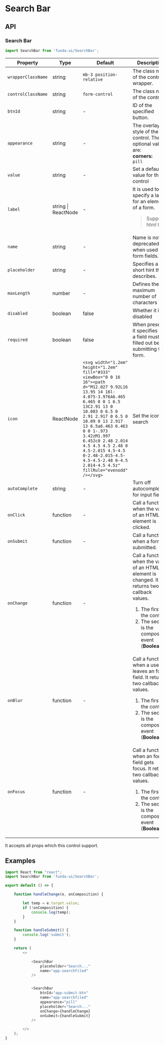 # Search Bar


## API

### Search Bar
```js
import SearchBar from 'funda-ui/SearchBar';
```
| Property | Type | Default | Description |
| --- | --- | --- | --- |
| `wrapperClassName` | string | `mb-3 position-relative` | The class name of the control wrapper. |
| `controlClassName` | string | `form-control` | The class name of the control. |
| `btnId` | string  | - | ID of the specified button. |
| `appearance` | string | - | The overlay style of the control. The optional values are:<br />**corners:**<br />`pill` |
| `value` | string | - | Set a default value for this control |
| `label` | string \| ReactNode | - | It is used to specify a label for an element of a form.<blockquote>Support html tags</blockquote> |
| `name` | string | - | Name is not deprecated when used with form fields. |
| `placeholder` | string | - |  Specifies a short hint that describes. |
| `maxLength` | number | - | Defines the maximum number of characters |
| `disabled` | boolean | false | Whether it is disabled |
| `required` | boolean | false | When present, it specifies that a field must be filled out before submitting the form. |
| `icon` | ReactNode  | `<svg width="1.2em" height="1.2em" fill="#333" viewBox="0 0 16 16"><path d="M12.027 9.92L16 13.95 14 16l-4.075-3.976A6.465 6.465 0 0 1 6.5 13C2.91 13 0 10.083 0 6.5 0 2.91 2.917 0 6.5 0 10.09 0 13 2.917 13 6.5a6.463 6.463 0 0 1-.973 3.42zM1.997 6.452c0 2.48 2.014 4.5 4.5 4.5 2.48 0 4.5-2.015 4.5-4.5 0-2.48-2.015-4.5-4.5-4.5-2.48 0-4.5 2.014-4.5 4.5z" fillRule="evenodd" /></svg>` | Set the icon of search |
| `autoComplete` | string  | - | Turn off autocomplete for input fields. |
| `onClick` | function  | - | Call a function when the value of an HTML element is clicked. |
| `onSubmit` | function  | - | Call a function when a form is submitted. |
| `onChange` | function  | - | Call a function when the value of an HTML element is changed. It returns two callback values. <br /> <ol><li>The first is the control</li><li>The second is the composition event (**Boolean**)</li></ol> |
| `onBlur` | function  | - | Call a function when a user leaves an form field. It returns two callback values. <br /> <ol><li>The first is the control</li><li>The second is the composition event (**Boolean**)</li></ol> |
| `onFocus` | function  | - | Call a function when an form field gets focus. It returns two callback values. <br /> <ol><li>The first is the control</li><li>The second is the composition event (**Boolean**)</li></ol> |


It accepts all props which this control support.

## Examples

```js
import React from "react";
import SearchBar from 'funda-ui/SearchBar';

export default () => {

    function handleChange(e, onComposition) {

        let temp = e.target.value;
        if (!onComposition) {
            console.log(temp);
        }
    }

    function handleSubmit() {
        console.log('submit');
    }

    return (
        <>

            <SearchBar
                placeholder="Search..."
                name="app-searchfiled"
            />


            <SearchBar
                btnId="app-submit-btn"
                name="app-searchfiled"
                appearance="pill"
                placeholder="Search..."
                onChange={handleChange}
                onSubmit={handleSubmit}
            />

        </>
    );
}
```